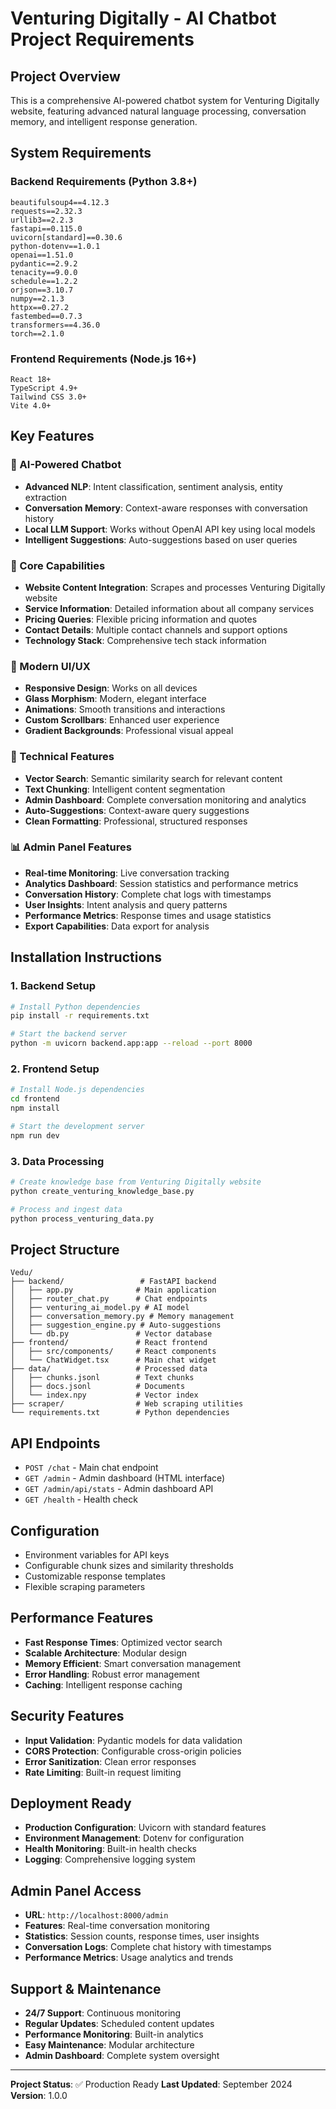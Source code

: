 # Venturing Digitally - AI Chatbot Project Requirements

## Project Overview
This is a comprehensive AI-powered chatbot system for Venturing Digitally website, featuring advanced natural language processing, conversation memory, and intelligent response generation.

## System Requirements

### Backend Requirements (Python 3.8+)
```
beautifulsoup4==4.12.3
requests==2.32.3
urllib3==2.2.3
fastapi==0.115.0
uvicorn[standard]==0.30.6
python-dotenv==1.0.1
openai==1.51.0
pydantic==2.9.2
tenacity==9.0.0
schedule==1.2.2
orjson==3.10.7
numpy==2.1.3
httpx==0.27.2
fastembed==0.7.3
transformers==4.36.0
torch==2.1.0
```

### Frontend Requirements (Node.js 16+)
```
React 18+
TypeScript 4.9+
Tailwind CSS 3.0+
Vite 4.0+
```

## Key Features

### 🤖 AI-Powered Chatbot
- **Advanced NLP**: Intent classification, sentiment analysis, entity extraction
- **Conversation Memory**: Context-aware responses with conversation history
- **Local LLM Support**: Works without OpenAI API key using local models
- **Intelligent Suggestions**: Auto-suggestions based on user queries

### 🎯 Core Capabilities
- **Website Content Integration**: Scrapes and processes Venturing Digitally website
- **Service Information**: Detailed information about all company services
- **Pricing Queries**: Flexible pricing information and quotes
- **Contact Details**: Multiple contact channels and support options
- **Technology Stack**: Comprehensive tech stack information

### 🎨 Modern UI/UX
- **Responsive Design**: Works on all devices
- **Glass Morphism**: Modern, elegant interface
- **Animations**: Smooth transitions and interactions
- **Custom Scrollbars**: Enhanced user experience
- **Gradient Backgrounds**: Professional visual appeal

### 🔧 Technical Features
- **Vector Search**: Semantic similarity search for relevant content
- **Text Chunking**: Intelligent content segmentation
- **Admin Dashboard**: Complete conversation monitoring and analytics
- **Auto-Suggestions**: Context-aware query suggestions
- **Clean Formatting**: Professional, structured responses

### 📊 Admin Panel Features
- **Real-time Monitoring**: Live conversation tracking
- **Analytics Dashboard**: Session statistics and performance metrics
- **Conversation History**: Complete chat logs with timestamps
- **User Insights**: Intent analysis and query patterns
- **Performance Metrics**: Response times and usage statistics
- **Export Capabilities**: Data export for analysis

## Installation Instructions

### 1. Backend Setup
```bash
# Install Python dependencies
pip install -r requirements.txt

# Start the backend server
python -m uvicorn backend.app:app --reload --port 8000
```

### 2. Frontend Setup
```bash
# Install Node.js dependencies
cd frontend
npm install

# Start the development server
npm run dev
```

### 3. Data Processing
```bash
# Create knowledge base from Venturing Digitally website
python create_venturing_knowledge_base.py

# Process and ingest data
python process_venturing_data.py
```

## Project Structure
```
Vedu/
├── backend/                 # FastAPI backend
│   ├── app.py              # Main application
│   ├── router_chat.py      # Chat endpoints
│   ├── venturing_ai_model.py # AI model
│   ├── conversation_memory.py # Memory management
│   ├── suggestion_engine.py # Auto-suggestions
│   └── db.py               # Vector database
├── frontend/               # React frontend
│   ├── src/components/     # React components
│   └── ChatWidget.tsx      # Main chat widget
├── data/                   # Processed data
│   ├── chunks.jsonl        # Text chunks
│   ├── docs.jsonl          # Documents
│   └── index.npy           # Vector index
├── scraper/                # Web scraping utilities
└── requirements.txt        # Python dependencies
```

## API Endpoints
- `POST /chat` - Main chat endpoint
- `GET /admin` - Admin dashboard (HTML interface)
- `GET /admin/api/stats` - Admin dashboard API
- `GET /health` - Health check

## Configuration
- Environment variables for API keys
- Configurable chunk sizes and similarity thresholds
- Customizable response templates
- Flexible scraping parameters

## Performance Features
- **Fast Response Times**: Optimized vector search
- **Scalable Architecture**: Modular design
- **Memory Efficient**: Smart conversation management
- **Error Handling**: Robust error management
- **Caching**: Intelligent response caching

## Security Features
- **Input Validation**: Pydantic models for data validation
- **CORS Protection**: Configurable cross-origin policies
- **Error Sanitization**: Clean error responses
- **Rate Limiting**: Built-in request limiting

## Deployment Ready
- **Production Configuration**: Uvicorn with standard features
- **Environment Management**: Dotenv for configuration
- **Health Monitoring**: Built-in health checks
- **Logging**: Comprehensive logging system

## Admin Panel Access
- **URL**: `http://localhost:8000/admin`
- **Features**: Real-time conversation monitoring
- **Statistics**: Session counts, response times, user insights
- **Conversation Logs**: Complete chat history with timestamps
- **Performance Metrics**: Usage analytics and trends

## Support & Maintenance
- **24/7 Support**: Continuous monitoring
- **Regular Updates**: Scheduled content updates
- **Performance Monitoring**: Built-in analytics
- **Easy Maintenance**: Modular architecture
- **Admin Dashboard**: Complete system oversight

---

**Project Status**: ✅ Production Ready
**Last Updated**: September 2024
**Version**: 1.0.0
